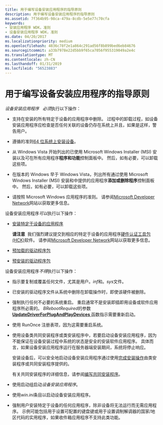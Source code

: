 ```yaml
---
title: 用于编写设备安装应用程序的指导原则
description: 用于编写设备安装应用程序的指导原则
ms.assetid: 7f364b95-98ca-479a-8cdb-5e5e77c70cfa
keywords:
- 安装应用程序 WDK，准则
- 设备安装应用程序 WDK，准则
ms.date: 04/20/2017
ms.localizationpriority: medium
ms.openlocfilehash: 4836c78f2e1a864c291ad56f8b899bed6eb84676
ms.sourcegitcommit: a33b7978e22d5bb9f65ca7056f955319049a2e4c
ms.translationtype: MT
ms.contentlocale: zh-CN
ms.lasthandoff: 01/31/2019
ms.locfileid: "56523883"
---
```

# <a name="guidelines-for-writing-device-installation-applications"></a>用于编写设备安装应用程序的指导原则


*设备安装应用程序*   *必须*执行以下操作：

-   支持在安装的所有特定于设备的应用程序中删除。 过程中的卸载过程，如设备安装应用程序应检查是否任何关联的设备仍存在系统上并且，如果是这样，警告用户。

-   遵循的准则[64 位系统上安装设备](device-installations-on-64-bit-systems.md)。

-   从 Windows Vista 开始列出的已使用 Microsoft Windows Installer (MSI) 安装以及可在所有应用程序**程序和功能**控制面板中。 然后，如有必要，可以卸载这些项。

-   在版本的 Windows 早于 Windows Vista，列出所有通过使用 Microsoft Windows Installer (MSI) 安装和中提供的应用程序**添加或删除程序**控制面板中。 然后，如有必要，可以卸载这些项。

-   请按照 Microsoft Windows 应用程序的准则。 请参阅[Microsoft Developer Network](https://go.microsoft.com/fwlink/p/?linkid=8714)网站以获取更多信息。

设备安装应用程序*可以*执行以下操作：

-   [安装特定于设备的应用程序](installing-device-specific-applications.md)

    **请注意**  我们强烈建议提交到相应的特定于设备的应用程序[硬件认证工具包 (HCK)](https://go.microsoft.com/fwlink/p/?linkid=227016)软件。 请参阅[Microsoft Developer Network](https://go.microsoft.com/fwlink/p/?linkid=8714)网站以获取更多信息。

     

-   [预加载的驱动程序包](preloading-driver-packages.md)

-   [预安装的驱动程序包](preinstalling-driver-packages.md)

设备安装应用程序*不得*执行以下操作：

-   指示要复制或覆盖任何文件，尤其是用户。*inf*和。*sys*文件。

-   已安装的驱动程序文件从系统中删除在卸载操作时，即使该硬件被删除。

-   强制执行任何不必要的系统重启。 重启通常不是安装即插即用设备或软件应用程序所必需的。 *BRebootRequired*的参数[ **UpdateDriverForPlugAndPlayDevices** ](https://msdn.microsoft.com/library/windows/hardware/ff553534)函数指示需要重新启动。

-   使用 RunOnce 注册表项，因为这需要重启系统。

-   使用设备类共同安装程序或类安装程序中，若要启动设备安装应用程序，因为不能保证在设备安装过程中系统的状态是安全的安装软件应用程序。 具体而言，如果设备安装应用程序运行在服务器端安装期间，系统将停止响应。

    安装设备后，可以安全地启动设备安装应用程序通过使用[完成安装操作](finish-install-actions--windows-vista-and-later-.md)由类安装程序或共同安装程序提供的。

    有关共同安装程序的详细信息，请参阅[编写共同安装程序](writing-a-co-installer.md)。

-   使用启动组启动*设备安装应用程序*。

-   使用*win.ini*条目以启动设备安装应用程序。

-   强制用户安装特定于设备的任何应用程序，除非设备将无法运行而无需应用程序。 示例可能包括用于设置可配置的键盘键或用于设置调制解调器的国家/地区代码的实用程序，如果收件箱应用程序不支持此类功能。

 

 





